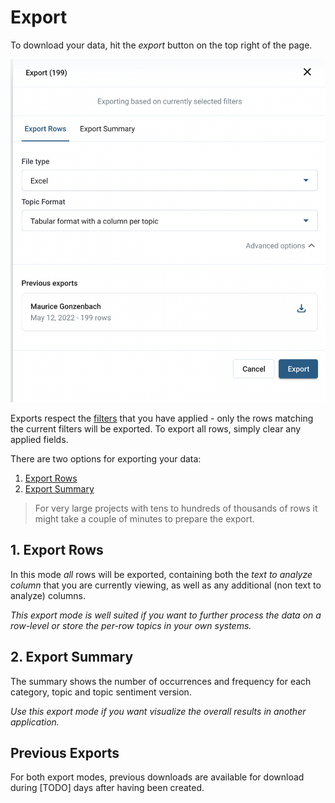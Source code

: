 # Export

To download your data, hit the *export* button on the top right of the page.

![Export](images/export.png)

Exports respect the [filters](#01-03-Fine-tuning-view.md#filters) that you have applied - only the rows matching the current filters will be exported. To export all rows, simply clear any applied fields.

There are two options for exporting your data:

1. [Export Rows](#export-rows)
2. [Export Summary](#export-summary)

<!-- theme: info -->

> For very large projects with tens to hundreds of thousands of rows it might take a couple of minutes to prepare the export.

## 1. Export Rows

In this mode *all* rows will be exported, containing both the *text to analyze column* that you are currently viewing, as well as any additional (non text to analyze) columns.

*This export mode is well suited if you want to further process the data on a row-level or store the per-row topics in your own systems.*

## 2. Export Summary

The summary shows the number of occurrences and frequency for each category, topic and topic sentiment version.

*Use this export mode if you want visualize the overall results in another application.*

## Previous Exports

For both export modes, previous downloads are available for download during [TODO] days after having been created.